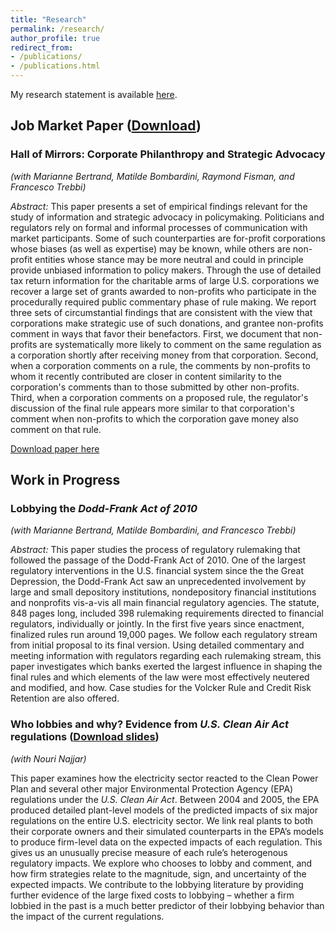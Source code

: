 ```yaml
---
title: "Research"
permalink: /research/
author_profile: true
redirect_from:
- /publications/
- /publications.html
---
```


My research statement is available [here](https://bradhackinen.ca/files/BradHackinen_ResearchStatement.pdf).


## Job Market Paper ([Download](http://bradhackinen.ca/files/BradHackinen_JMP.pdf))
### Hall of Mirrors: Corporate Philanthropy and Strategic Advocacy
_(with Marianne Bertrand, Matilde Bombardini, Raymond Fisman, and Francesco Trebbi)_

_Abstract:_ This paper presents a set of empirical findings relevant for the study of information and strategic advocacy in policymaking. Politicians and regulators rely on formal and informal processes of communication with market participants. Some of such counterparties are for-profit corporations whose biases (as well as expertise) may be known, while others are non-profit entities whose stance may be more neutral and could in principle provide unbiased information to policy makers. Through the use of detailed tax return information for the charitable arms of large U.S. corporations we recover a large set of grants awarded to non-profits who participate in the procedurally required public commentary phase of rule making. We report three sets of circumstantial findings that are consistent with the view that corporations make strategic use of such donations, and grantee non-profits comment in ways that favor their benefactors. First, we document that non-profits are systematically more likely to comment on the same regulation as a corporation shortly after receiving money from that corporation. Second, when a corporation comments on a rule, the comments by non-profits to whom it recently contributed are closer in content similarity to the corporation's comments than to those submitted by other non-profits. Third, when a corporation comments on a proposed rule, the regulator's discussion of the final rule appears more similar to that corporation's comment when non-profits to which the corporation gave money also comment on that rule.

[Download paper here](http://bradhackinen.ca/files/bradhackinen_JMP.pdf)


## Work in Progress

### Lobbying the _Dodd-Frank Act of 2010_
_(with Marianne Bertrand, Matilde Bombardini, and Francesco Trebbi)_

_Abstract:_ This paper studies the process of regulatory rulemaking that followed the passage of the Dodd-Frank Act of 2010. One of the largest regulatory interventions in the U.S. financial system since the the Great Depression, the Dodd-Frank Act saw an unprecedented involvement by large and small depository institutions, nondepository financial institutions and nonprofits vis-a-vis all main financial regulatory agencies. The statute, 848 pages long, included 398 rulemaking requirements directed to financial regulators, individually or jointly. In the first five years since enactment, finalized rules run around 19,000 pages. We follow each regulatory stream from initial proposal to its final version. Using detailed commentary and meeting information with regulators regarding each rulemaking stream, this paper investigates which banks exerted the largest influence in shaping the final rules and which elements of the law were most effectively neutered and modified, and how. Case studies for the Volcker Rule and Credit Risk Retention are also offered.


### Who lobbies and why? Evidence from _U.S. Clean Air Act_ regulations ([Download slides](https://bradhackinen.ca/files/BradHackinen_WhoLobbiesAndWhy.pdf))
_(with Nouri Najjar)_

This paper examines how the electricity sector reacted to the Clean Power Plan and several other major Environmental Protection Agency (EPA) regulations under the _U.S. Clean Air Act_. Between 2004 and 2005, the EPA produced detailed plant-level models of the predicted impacts of six major regulations on the entire U.S. electricity sector. We link real plants to both their corporate owners and their simulated counterparts in the EPA’s models to produce firm-level data on the expected impacts of each regulation. This gives us an unusually precise measure of each rule’s heterogenous regulatory impacts. We explore who chooses to lobby and comment, and how firm strategies relate to the magnitude, sign, and uncertainty of the expected impacts. We contribute to the lobbying literature by providing further evidence of the large fixed costs to lobbying – whether a firm lobbied in the past is a much better predictor of their lobbying behavior than the impact of the current regulations.



<!-- ### Estimating spatial models of policy preferences from text
We consider the problem of estimating a spatial preferences model from -->



<!--
{% if author.googlescholar %}
  You can also find my articles on <u><a href="{{author.googlescholar}}">my Google Scholar profile</a>.</u>
{% endif %}

{% include base_path %}

{% for post in site.research reversed %}
  {% include archive-single.html %}
{% endfor %} -->
